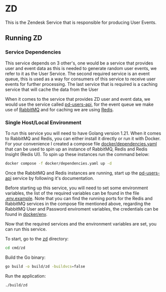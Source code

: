 # ZD

This is the Zendesk Service that is responsible for producing User Events.

## Running ZD

### Service Dependencies

This service depends on 3 other's, one would be a service that provides user and event data as this is needed to generate random user events, we refer to it as the User Service. The second required service is an event queue, this is used as a way for consumers of this service to receive user events for further processing. The last service that is required is a caching service that will cache the data from the User 

When it comes to the service that provides ZD user and event data, we would use the service called [pd-users-api](https://github.com/TSE-Coders/pd-users-api), for the event queue we make use of [RabbitMQ](https://www.rabbitmq.com/) and for caching we are using [Redis](https://redis.io/).

### Single Host/Local Environment

To run this service you will need to have Golang version 1.21. When it comes to RabbitMQ and Redis, you can either install it directly or run it with Docker. For your convenience I created a compose file [docker/dependencies.yaml](./docker/dependencies.yaml) that can be used to spin up an instance of RabbitMQ, Redis and Redis Insight (Redis UI). To spin up these instances run the command below:

``` bash
docker compose -f docker/dependencies.yaml up -d
```

Once the RabbitMQ and Redis instances are running, start up the [pd-users-api](https://github.com/TSE-Coders/pd-users-api) service by following it's documentation. 

Before starting up this service, you will need to set some environment variables, the list of the required variables can be found in the file [.env.example](./.env.example). Note that you can find the running ports for the Redis and RabbitMQ services in the compose file mentioned above, regarding the RabbitMQ User and Password enviroment variables, the credentials can be found in [docker/env](./docker/env).

Now that the required services and the environment variables are set, you can run this service. 

To start, go to the [zd](./cmd/zd) directory:

``` bash
cd cmd/zd
```

Build the Go binary:

``` bash
go build -o build/zd -buildvcs=false
```

Run the application:

``` bash
./build/zd
```
